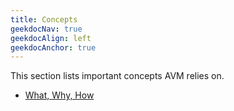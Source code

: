 ```yaml
---
title: Concepts
geekdocNav: true
geekdocAlign: left
geekdocAnchor: true
---
```


This section lists important concepts AVM relies on.

- [What, Why, How](/Azure-Verified-Modules/concepts/what-why-how/)
